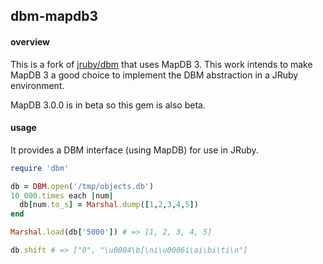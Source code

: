 ## dbm-mapdb3

#### overview

This is a fork of [jruby/dbm][jruby/dbm] that uses MapDB 3. This work intends to make MapDB 3 a good choice to implement the DBM abstraction in a JRuby environment.

MapDB 3.0.0 is in beta so this gem is also beta.

#### usage

It provides a DBM interface (using MapDB) for use in JRuby.

```ruby
require 'dbm'

db = DBM.open('/tmp/objects.db')
10_000.times each |num|
  db[num.to_s] = Marshal.dump([1,2,3,4,5])
end

Marshal.load(db['5000']) # => [1, 2, 3, 4, 5]

db.shift # => ["0", "\u0004\b[\ni\u0006i\ai\bi\ti\n"]
```

[jruby/dbm]: https://github.com/jruby/dbm
